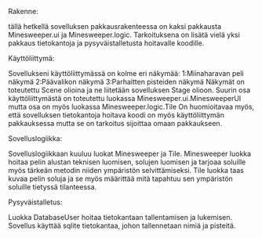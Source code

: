 Rakenne:

tällä hetkellä sovelluksen pakkausrakenteessa on kaksi pakkausta Minesweeper.ui ja Minesweeper.logic.
Tarkoituksena on lisätä vielä yksi pakkaus tietokantoja ja pysyväistalletusta hoitavalle koodille.

Käyttöliittymä:

Sovellukseni käyttöliittymässä on kolme eri näkymää:
1:Miinaharavan peli näkymä
2:Päävalikon näkymä
3:Parhaitten pisteiden näkymä
Näkymät on toteutettu Scene olioina ja ne liitetään sovelluksen Stage olioon.
Suurin osa käyttöliittymästä on toteutettu luokassa Minesweeper.ui.MinesweeperUI
mutta osa on myös luokassa Minesweeper.logic.Tile
On huomioitavaa myös, että sovelluksen tietokantoja hoitava koodi on myös käyttöliittymän pakkauksessa
mutta se on tarkoitus sijoittaa omaan pakkaukseen.

Sovelluslogiikka:

Sovelluslogiikkaan kuuluu luokat Minesweeper ja Tile.
Minesweeper luokka hoitaa pelin alustan teknisen luomisen, solujen luomisen ja tarjoaa soluille
myös tärkeän metodin niiden ympäristön selvittämiseksi.
Tile luokka taas kuvaa pelin soluja ja se myös määrittää mitä tapahtuu sen ympäristön soluille tietyssä tilanteessa.

Pysyväistalletus:

Luokka DatabaseUser hoitaa tietokantaan tallentamisen ja lukemisen.
Sovellus käyttää sqlite tietokantaa, johon tallennetaan nimiä ja pisteitä.
